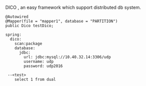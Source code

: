 
DICO , an easy framework which support distributed db system.
    
    @Autowired
    @Mapper(file = "mapper1", database = "PARTITION")
    public Dico testDico;
        
    spring:
      dico:
        scan:package
        database:
          jdbc:
            url: jdbc:mysql://10.40.32.14:3306/udp
            username: udp
            password: udp2016
            
     --<test>
        select 1 from dual
